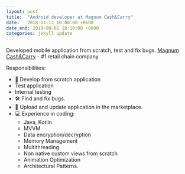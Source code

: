 ```yaml
---
layout: post
title:  "Android developer at Magnum Cash&Carry"
date:   2018-11-12 10:00:00 +0600
date_end: 2019-08-01 18:10:00 +0600
categories: jekyll update
---
```

Developed mobile application from scratch, test and fix bugs.
[Magnum Cash&Carry][magnum] - #1 retail chain company.

Responsibilities:
 - 📱 Develop from scratch application
 - Test application
 - Internal testing
 - 🛠 Find and fix bugs.
 - 📲 Upload and update application in the marketplace.
 - 💻 Experience in coding:
    - Java, Kotlin
    - MVVM
    - Data encryption/decryption
    - Memory Management
    - Multithreading
    - Non native custom views from scratch
    - Animation Optimization
    - Architectural Patterns.

[magnum]: http://magnum.kz/
